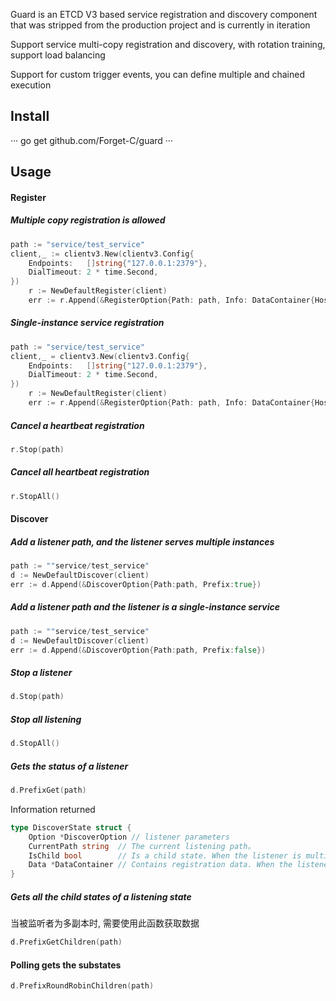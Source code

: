 Guard is an ETCD V3 based service registration and discovery component that was stripped from the production project and is currently in iteration

Support service multi-copy registration and discovery, with rotation training, support load balancing

Support for custom trigger events, you can define multiple and chained execution

## Install

···
go get github.com/Forget-C/guard
···

## Usage

#### Register
##### Multiple copy registration is allowed
```go
path := "service/test_service"
client,_ := clientv3.New(clientv3.Config{
	Endpoints:   []string{"127.0.0.1:2379"},
	DialTimeout: 2 * time.Second,
})
	r := NewDefaultRegister(client)
	err := r.Append(&RegisterOption{Path: path, Info: DataContainer{HostName: "aaaa"}, Multi: true})
```

##### Single-instance service registration
```go
path := "service/test_service"
client,_ = clientv3.New(clientv3.Config{
	Endpoints:   []string{"127.0.0.1:2379"},
	DialTimeout: 2 * time.Second,
})
	r := NewDefaultRegister(client)
	err := r.Append(&RegisterOption{Path: path, Info: DataContainer{HostName: "aaaa"}, Multi: false})
```

##### Cancel a heartbeat registration
```go
r.Stop(path)
```

##### Cancel all heartbeat registration
```go
r.StopAll()
```

#### Discover
##### Add a listener path, and the listener serves multiple instances
```go
path := ""service/test_service"
d := NewDefaultDiscover(client)
err := d.Append(&DiscoverOption{Path:path, Prefix:true})
```
##### Add a listener path and the listener is a single-instance service
```go
path := ""service/test_service"
d := NewDefaultDiscover(client)
err := d.Append(&DiscoverOption{Path:path, Prefix:false})
```
##### Stop a listener
```go
d.Stop(path)
```
##### Stop all listening
```go
d.StopAll()
```
##### Gets the status of a listener
```go
d.PrefixGet(path)
```
Information returned
```go
type DiscoverState struct {
	Option *DiscoverOption // listener parameters 
	CurrentPath string	// The current listening path。
	IsChild bool        // Is a child state. When the listener is multiple copies, the structures of stateful information are all substates
	Data *DataContainer // Contains registration data. When the listener is multiple copies, the value is empty
}
```

##### Gets all the child states of a listening state
当被监听者为多副本时, 需要使用此函数获取数据
```go
d.PrefixGetChildren(path)
```

#### Polling gets the substates
```go
d.PrefixRoundRobinChildren(path)
```